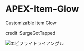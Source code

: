 # APEX-Item-Glow
Customizable Item Glow 

 credit :SurgeGotTapped
 
<img src="http://i.imgur.com/Jjwsc.jpg" alt="エビフライトライアングル">

